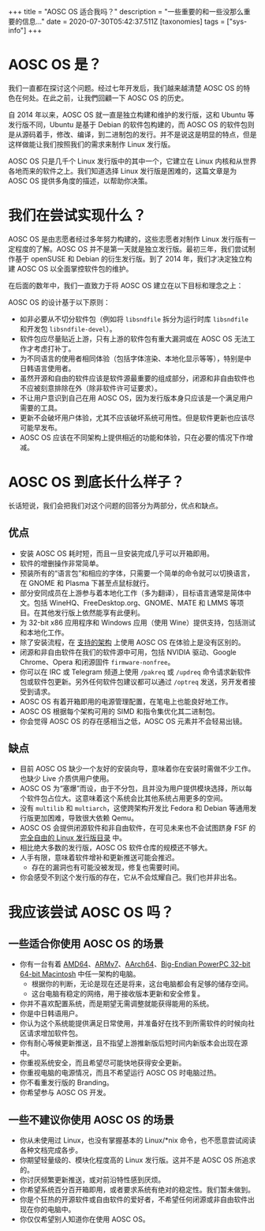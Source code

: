 +++
title = "AOSC OS 适合我吗？"
description = "一些重要的和一些没那么重要的信息..."
date = 2020-07-30T05:42:37.511Z
[taxonomies]
tags = ["sys-info"]
+++

# AOSC OS 是？

我们一直都在探讨这个问题。经过七年开发后，我们越来越清楚 AOSC OS 的特色在何处。在此之前，让我們回顧一下 AOSC OS 的历史。

自 2014 年以来，AOSC OS 就一直是独立构建和维护的发行版，这和 Ubuntu 等发行版不同，Ubuntu 是基于 Debian 的软件包构建的，而 AOSC OS 的软件包则是从源码着手，修改、编译，到二进制包的发行。并不是说这是明显的特点，但是这样做能让我们按照我们的需求来制作 Linux 发行版。

AOSC OS 只是几千个 Linux 发行版中的其中一个，它建立在 Linux 内核和从世界各地而来的软件之上。我们知道选择 Linux 发行版是困难的，这篇文章是为 AOSC OS 提供多角度的描述，以帮助你决策。

# 我们在尝试实现什么？

AOSC OS 是由志愿者经过多年努力构建的，这些志愿者对制作 Linux 发行版有一定程度的了解。AOSC OS 并不是第一天就是独立发行版。最初三年，我们尝试制作基于 openSUSE 和 Debian 的衍生发行版。到了 2014 年，我们才决定独立构建 AOSC OS 以全面掌控软件包的维护。 

在后面的数年中，我们一直致力于将 AOSC OS 建立在以下目标和理念之上：

AOSC OS 的设计基于以下原则：

- 如非必要从不切分软件包（例如将 `libsndfile` 拆分为运行时库 `libsndfile` 和开发包 `libsndfile-devel`）。
- 软件包应尽量贴近上游，只有上游的软件包有重大漏洞或在 AOSC OS 无法工作才考虑打补丁。
- 为不同语言的使用者相同体验（包括字体渲染、本地化显示等等），特别是中日韩语言使用者。
- 虽然开源和自由的软件应该是软件源最重要的组成部分，闭源和非自由软件也不应被刻意排除在外（除非软件许可证要求）。
- 不让用户意识到自己在用 AOSC OS，因为发行版本身只应该是一个满足用户需要的工具。
- 更新不会破坏用户体验，尤其不应该破坏系统可用性。但是软件更新也应该尽可能早发布。
- AOSC OS 应该在不同架构上提供相近的功能和体验，只在必要的情况下作增减。

# AOSC OS 到底长什么样子？

长话短说，我们会把我们对这个问题的回答分为两部分，优点和缺点。

## 优点

- 安装 AOSC OS 耗时短，而且一旦安装完成几乎可以开箱即用。
- 软件的增删操作非常简单。
- 预装所有的“语言包”和相应的字体，只需要一个简单的命令就可以切换语言，在 GNOME 和 Plasma 下甚至点鼠标就行。
- 部分安同成员在上游参与着本地化工作（多为翻译），目标语言通常是简体中文。包括 WineHQ、FreeDesktop.org、GNOME、MATE 和 LMMS 等项目。在其他发行版上依然能享有此便利。
- 为 32-bit x86 应用程序和 Windows 应用（使用 Wine）提供支持，包括测试和本地化工作。
- 除了安装流程，在 [支持的架构](@/aosc-os/information/arch-specs.md) 上使用 AOSC OS 在体验上是没有区别的。
- 闭源和非自由软件在我们的软件源中可用，包括 NVIDIA 驱动、Google Chrome、Opera 和闭源固件 `firmware-nonfree`。
- 你可以在 IRC 或 Telegram 频道上使用 `/pakreq` 或 `/updreq` 命令请求新软件包或软件包更新。另外任何软件包建议都可以通过 `/optreq` 发送，另开发者接受到请求。
- AOSC OS 有着开箱即用的电源管理配置，在笔电上也能良好地工作。
- AOSC OS 根据每个架构可用的 SIMD 和指令集优化其二进制包。
- 你会觉得 AOSC OS 的存在感相当之低，AOSC OS 元素并不会轻易出镜。

## 缺点

- 目前 AOSC OS 缺少一个友好的安装向导，意味着你在安装时需做不少工作。也缺少 Live 介质供用户使用。
- AOSC OS 为“塞爆”而设，由于不分包，且并没为用户提供模块选择，所以每个软件包占位大。这意味着这个系统会比其他系统占用更多的空间。
- 没有 `multilib` 和 `multiarch`，这使跨架构开发比 Fedora 和 Debian 等通用发行版更加困难，导致很大依赖 Qemu。
- AOSC OS 会提供闭源软件和非自由软件，在可见未来也不会试图跻身 FSF 的 [完全自由的 Linux 发行版目录](https://www.gnu.org/distros/free-distros.en.html) 中。
- 相比绝大多数的发行版，AOSC OS 软件仓库的规模还不够大。
- 人手有限，意味着软件增补和更新推送可能会推迟。
  - 存在的漏洞也有可能没被发现，修复也需要时间。
- 你会感受不到这个发行版的存在，它从不会炫耀自己。我们也并非出名。

# 我应该尝试 AOSC OS 吗？

## 一些适合你使用 AOSC OS 的场景

- 你有一台有着 [AMD64](@/aosc-os/installation/amd64-notes-sysreq.md)、[ARMv7](@/aosc-os/installation/arm-notes-sysreq.md)、[AArch64](@/aosc-os/installation/arm-notes-sysreq.md)、[Big-Endian PowerPC 32-bit 64-bit Macintosh](@/aosc-os/installation/powermac-notes-sysreq.md) 中任一架构的电脑。
  - 根据你的判断，无论是现在还是将来，这台电脑都会有足够的储存空间。
  - 这台电脑有稳定的网络，用于接收版本更新和安全修复。
- 你并不喜欢配置系统，而是期望无需调整就能获得能用的系统。
- 你是中日韩语用户。
- 你认为这个系统能提供满足日常使用，并准备好在找不到所需软件的时候向社区请求增加软件包。
- 你有耐心等候更新推送，且不指望上游推新版后短时间内新版本会出现在源中。
- 你重视系统安全，而且希望尽可能快地获得安全更新。
- 你重视电脑的电源情况，而且不希望运行 AOSC OS 时电脑过热。
- 你不看重发行版的 Branding。
- 你希望参与 AOSC OS 开发。

## 一些不建议你使用 AOSC OS 的场景

- 你从未使用过 Linux，也没有掌握基本的 Linux/\*nix 命令，也不愿意尝试阅读各种文档完成各步。
- 你期望轻量级的、模块化程度高的 Linux 发行版。这并不是 AOSC OS 所追求的。
- 你讨厌频繁更新推送，或对前沿特性感到厌烦。
- 你希望系统百分百开箱即用，或者要求系统有绝对的稳定性。我们暂未做到。
- 你是个狂热的开源软件或自由软件的爱好者，不希望任何闭源或非自由软件出现在你的电脑中。
- 你仅仅希望别人知道你在使用 AOSC OS。
